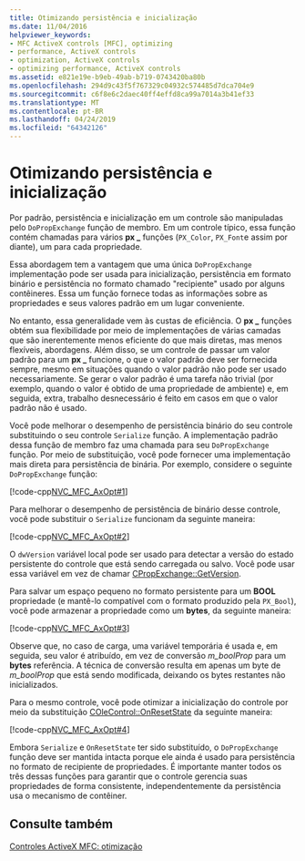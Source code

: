 ```yaml
---
title: Otimizando persistência e inicialização
ms.date: 11/04/2016
helpviewer_keywords:
- MFC ActiveX controls [MFC], optimizing
- performance, ActiveX controls
- optimization, ActiveX controls
- optimizing performance, ActiveX controls
ms.assetid: e821e19e-b9eb-49ab-b719-0743420ba80b
ms.openlocfilehash: 294d9c43f5f767329c04932c574485d7dca704e9
ms.sourcegitcommit: c6f8e6c2daec40ff4effd8ca99a7014a3b41ef33
ms.translationtype: MT
ms.contentlocale: pt-BR
ms.lasthandoff: 04/24/2019
ms.locfileid: "64342126"
---
```

# <a name="optimizing-persistence-and-initialization"></a>Otimizando persistência e inicialização

Por padrão, persistência e inicialização em um controle são manipuladas pelo `DoPropExchange` função de membro. Em um controle típico, essa função contém chamadas para vários **px _** funções (`PX_Color`, `PX_Font`e assim por diante), um para cada propriedade.

Essa abordagem tem a vantagem que uma única `DoPropExchange` implementação pode ser usada para inicialização, persistência em formato binário e persistência no formato chamado "recipiente" usado por alguns contêineres. Essa um função fornece todas as informações sobre as propriedades e seus valores padrão em um lugar conveniente.

No entanto, essa generalidade vem às custas de eficiência. O **px _** funções obtém sua flexibilidade por meio de implementações de várias camadas que são inerentemente menos eficiente do que mais diretas, mas menos flexíveis, abordagens. Além disso, se um controle de passar um valor padrão para um **px _** funcione, o que o valor padrão deve ser fornecida sempre, mesmo em situações quando o valor padrão não pode ser usado necessariamente. Se gerar o valor padrão é uma tarefa não trivial (por exemplo, quando o valor é obtido de uma propriedade de ambiente) e, em seguida, extra, trabalho desnecessário é feito em casos em que o valor padrão não é usado.

Você pode melhorar o desempenho de persistência binário do seu controle substituindo o seu controle `Serialize` função. A implementação padrão dessa função de membro faz uma chamada para seu `DoPropExchange` função. Por meio de substituição, você pode fornecer uma implementação mais direta para persistência de binária. Por exemplo, considere o seguinte `DoPropExchange` função:

[!code-cpp[NVC_MFC_AxOpt#1](../mfc/codesnippet/cpp/optimizing-persistence-and-initialization_1.cpp)]

Para melhorar o desempenho de persistência de binário desse controle, você pode substituir o `Serialize` funcionam da seguinte maneira:

[!code-cpp[NVC_MFC_AxOpt#2](../mfc/codesnippet/cpp/optimizing-persistence-and-initialization_2.cpp)]

O `dwVersion` variável local pode ser usado para detectar a versão do estado persistente do controle que está sendo carregada ou salvo. Você pode usar essa variável em vez de chamar [CPropExchange::GetVersion](../mfc/reference/cpropexchange-class.md#getversion).

Para salvar um espaço pequeno no formato persistente para um **BOOL** propriedade (e mantê-lo compatível com o formato produzido pela `PX_Bool`), você pode armazenar a propriedade como um **bytes**, da seguinte maneira:

[!code-cpp[NVC_MFC_AxOpt#3](../mfc/codesnippet/cpp/optimizing-persistence-and-initialization_3.cpp)]

Observe que, no caso de carga, uma variável temporária é usada e, em seguida, seu valor é atribuído, em vez de conversão *m_boolProp* para um **bytes** referência. A técnica de conversão resulta em apenas um byte de *m_boolProp* que está sendo modificada, deixando os bytes restantes não inicializados.

Para o mesmo controle, você pode otimizar a inicialização do controle por meio da substituição [COleControl::OnResetState](../mfc/reference/colecontrol-class.md#onresetstate) da seguinte maneira:

[!code-cpp[NVC_MFC_AxOpt#4](../mfc/codesnippet/cpp/optimizing-persistence-and-initialization_4.cpp)]

Embora `Serialize` e `OnResetState` ter sido substituído, o `DoPropExchange` função deve ser mantida intacta porque ele ainda é usado para persistência no formato de recipiente de propriedades. É importante manter todos os três dessas funções para garantir que o controle gerencia suas propriedades de forma consistente, independentemente da persistência usa o mecanismo de contêiner.

## <a name="see-also"></a>Consulte também

[Controles ActiveX MFC: otimização](../mfc/mfc-activex-controls-optimization.md)
